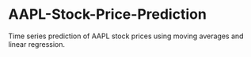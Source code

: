# AAPL-Stock-Price-Prediction
Time series prediction of AAPL stock prices using moving averages and linear regression.
